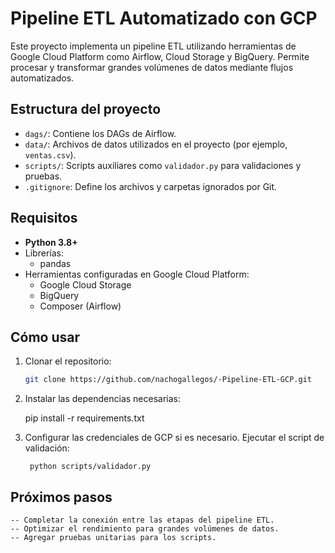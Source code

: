 # Pipeline ETL Automatizado con GCP

Este proyecto implementa un pipeline ETL utilizando herramientas de Google Cloud Platform como Airflow, Cloud Storage y BigQuery. Permite procesar y transformar grandes volúmenes de datos mediante flujos automatizados.

## Estructura del proyecto
- `dags/`: Contiene los DAGs de Airflow.
- `data/`: Archivos de datos utilizados en el proyecto (por ejemplo, `ventas.csv`).
- `scripts/`: Scripts auxiliares como `validador.py` para validaciones y pruebas.
- `.gitignore`: Define los archivos y carpetas ignorados por Git.

## Requisitos
- **Python 3.8+**
- Librerías:
  - pandas
- Herramientas configuradas en Google Cloud Platform:
  - Google Cloud Storage
  - BigQuery
  - Composer (Airflow)

## Cómo usar
1. Clonar el repositorio:
   ```bash
   git clone https://github.com/nachogallegos/-Pipeline-ETL-GCP.git

2. Instalar las dependencias necesarias:

    pip install -r requirements.txt

3. Configurar las credenciales de GCP si es necesario.
    Ejecutar el script de validación:

        python scripts/validador.py

## Próximos pasos

    -- Completar la conexión entre las etapas del pipeline ETL.
    -- Optimizar el rendimiento para grandes volúmenes de datos.
    -- Agregar pruebas unitarias para los scripts.